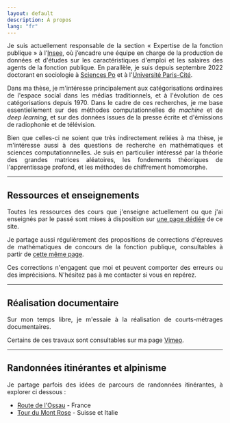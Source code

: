 ```yaml
---
layout: default
description: À propos
lang: "fr"
---
```


<div style="text-align: justify"> 

<p> Je suis actuellement responsable de la section  « Expertise de la fonction publique » à l’<a href = "https://www.insee.fr/fr/accueil">Insee</a>, où j’encadre une équipe en charge de la production de données et d'études sur les caractéristiques d'emploi et les salaires des agents de la fonction publique. En parallèle, je suis depuis septembre 2022 doctorant en sociologie à <a href = "https://www.sciencespo.fr/fr/">Sciences Po</a> et à l'<a href = "https://u-paris.fr">Université Paris-Cité</a>. </p>

<p> Dans ma thèse, je m'intéresse principalement aux catégorisations ordinaires de l'espace social dans les médias traditionnels, et à l'évolution de ces catégorisations depuis 1970. Dans le cadre de ces recherches, je me base essentiellement sur des méthodes computationnelles de <i>machine</i> et de <i>deep learning</i>, et sur des données issues de la presse écrite et d'émissions de radiophonie et de télévision. </p>

<p> Bien que celles-ci ne soient que très indirectement reliées à ma thèse, je m'intéresse aussi à des questions de recherche en mathématiques et sciences computationnnelles. Je suis en particulier intéressé par la théorie des grandes matrices aléatoires, les fondements théoriques de l'apprentissage profond, et les méthodes de chiffrement homomorphe. </p>

</div>

---

## Ressources et enseignements

<div style="text-align: justify">

<p> Toutes les ressources des cours que j'enseigne actuellement ou que j'ai enseignés par le passé sont mises à disposition sur <a href = "/fr/ressources">une page dédiée</a> de ce site. </p>

<p> Je partage aussi régulièrement des propositions de corrections d'épreuves de mathématiques de concours de la fonction publique, consultables à partir de <a href = "/fr/ressources">cette même page</a>. </p>

<p> Ces corrections n'engagent que moi et peuvent comporter des erreurs ou des imprécisions. N'hésitez pas à me contacter si vous en repérez. </p>

</div>

---

## Réalisation documentaire

<div style="text-align: justify">

<p> Sur mon temps libre, je m'essaie à la réalisation de courts-métrages documentaires. </p>

<p> Certains de ces travaux sont consultables sur ma page <a href = "https://vimeo.com/bglbrt">Vimeo</a>. </p>

</div>

---

## Randonnées itinérantes et alpinisme

<div style="text-align: justify">

<p> Je partage parfois des idées de parcours de randonnées itinérantes, à explorer ci dessous : </p>

</div>

* [Route de l'Ossau](/fr/maps/ossau) - France
* [Tour du Mont Rose](/fr/maps/rose) - Suisse et Italie